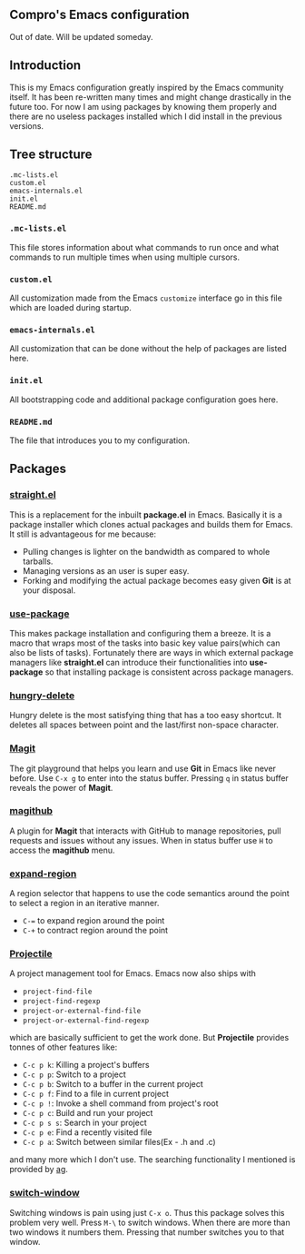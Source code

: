 Compro's Emacs configuration
---

Out of date. Will be updated someday.

## Introduction

This is my Emacs configuration greatly inspired by the Emacs community itself.
It has been re-written many times and might change drastically in the future
too. For now I am using packages by knowing them properly and there are no
useless packages installed which I did install in the previous versions.


## Tree structure

	.mc-lists.el
	custom.el
	emacs-internals.el
	init.el
    README.md

### `.mc-lists.el`

This file stores information about what commands to run once and what commands
to run multiple times when using multiple cursors.

###  `custom.el`

All customization made from the Emacs `customize` interface go in this file
which are loaded during startup.

### `emacs-internals.el`

All customization that can be done without the help of packages are listed here.

### `init.el`

All bootstrapping code and additional package configuration goes here.

### `README.md`

The file that introduces you to my configuration.


## Packages

### [straight.el](https://github.com/raxod502/straight.el)
This is a replacement for the inbuilt **package.el** in Emacs. Basically it is a
package installer which clones actual packages and builds them for Emacs. It
still is advantageous for me because:
- Pulling changes is lighter on the bandwidth as compared to whole tarballs.
- Managing versions as an user is super easy.
- Forking and modifying the actual package becomes easy given **Git** is at
  your disposal.

### [use-package](https://github.com/jwiegley/use-package)
This makes package installation and configuring them a breeze. It is a macro
that wraps most of the tasks into basic key value pairs(which can also be lists
of tasks). Fortunately there are ways in which external package managers like
**straight.el** can introduce their functionalities into **use-package** so that
installing package is consistent across package managers.

### [hungry-delete](https://github.com/nflath/hungry-delete)
Hungry delete is the most satisfying thing that has a too easy shortcut. It
deletes all spaces between point and the last/first non-space character.

### [Magit](https://github.com/magit/magit)
The git playground that helps you learn and use **Git** in Emacs like never
before. Use `C-x g` to enter into the status buffer. Pressing `q` in status
buffer reveals the power of **Magit**.

### [magithub](https://github.com/vermiculus/magithub)
A plugin for **Magit** that interacts with GitHub to manage repositories, pull
requests and issues without any issues. When in status buffer use `H` to access
the **magithub** menu.

### [expand-region](https://github.com/magnars/expand-region.el)
A region selector that happens to use the code semantics around the point to
select a region in an iterative manner.
- `C-=` to expand region around the point
- `C-+` to contract region around the point

### [Projectile](https://github.com/bbatsov/projectile)
A project management tool for Emacs. Emacs now also ships with

- `project-find-file`
- `project-find-regexp`
- `project-or-external-find-file`
- `project-or-external-find-regexp`

which are basically sufficient to get the work done. But **Projectile** provides
tonnes of other features like:

- `C-c p k`:   Killing a project's buffers
- `C-c p p`:   Switch to a project
- `C-c p b`:   Switch to a buffer in the current project
- `C-c p f`:   Find to a file in current project
- `C-c p !`:   Invoke a shell command from project's root
- `C-c p c`:   Build and run your project
- `C-c p s s`: Search in your project
- `C-c p e`:   Find a recently visited file
- `C-c p a`:   Switch between similar files(Ex - .h and .c)

and many more which I don't use. The searching functionality I mentioned is
provided by [ag](https://github.com/Wilfred/ag.el).

### [switch-window](https://github.com/dimitri/switch-window)
Switching windows is pain using just `C-x o`. Thus this package solves this
problem very well. Press `M-\` to switch windows. When there are more than two
windows it numbers them. Pressing that number switches you to that window.
